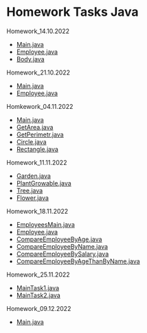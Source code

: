 # Homework Tasks Java

Homework_14.10.2022

- [Main.java](https://github.com/ShumaW/Prof_Tasks_Java/blob/master/Homework_20221014/src/Main.java)
- [Employee.java](https://github.com/ShumaW/Prof_Tasks_Java/blob/master/Homework_20221014/src/Employee.java)
- [Body.java](https://github.com/ShumaW/Prof_Tasks_Java/blob/master/Homework_20221014/src/Body.java)

Homework_21.10.2022

- [Main.java](https://github.com/ShumaW/Prof_Tasks_Java/blob/master/Homework_20221021/src/Main.java)
- [Employee.java](https://github.com/ShumaW/Prof_Tasks_Java/blob/master/Homework_20221021/src/Employee.java)

Homkework_04.11.2022

- [Main.java](https://github.com/ShumaW/Prof_Tasks_Java/blob/master/Homework_20221104_tj/src/Main.java)
- [GetArea.java](https://github.com/ShumaW/Prof_Tasks_Java/blob/master/Homework_20221104_tj/src/GetArea.java)
- [GetPerimetr.java](https://github.com/ShumaW/Prof_Tasks_Java/blob/master/Homework_20221104_tj/src/GetPerimetr.java)
- [Circle.java](https://github.com/ShumaW/Prof_Tasks_Java/blob/master/Homework_20221104_tj/src/Circle.java)
- [Rectangle.java](https://github.com/ShumaW/Prof_Tasks_Java/blob/master/Homework_20221104_tj/src/Rectangle.java)

Homework_11.11.2022

- [Garden.java](https://github.com/ShumaW/Prof_Tasks_Java/blob/master/Homework_20221111_tj/src/Garden.java)
- [PlantGrowable.java](https://github.com/ShumaW/Prof_Tasks_Java/blob/master/Homework_20221111_tj/src/PlantGrowable.java)
- [Tree.java](https://github.com/ShumaW/Prof_Tasks_Java/blob/master/Homework_20221111_tj/src/Tree.java)
- [Flower.java](https://github.com/ShumaW/Prof_Tasks_Java/blob/master/Homework_20221111_tj/src/Flower.java)

Homework_18.11.2022

- [EmployeesMain.java](https://github.com/ShumaW/Prof_Tasks_Java/blob/master/Homework_20221118_tj/src/EmployeesMain.java)
- [Employee.java](https://github.com/ShumaW/Prof_Tasks_Java/blob/master/Homework_20221118_tj/src/Employee.java)
- [CompareEmployeeByAge.java](https://github.com/ShumaW/Prof_Tasks_Java/blob/master/Homework_20221118_tj/src/CompareEmployeeByAge.java)
- [CompareEmployeeByName.java](https://github.com/ShumaW/Prof_Tasks_Java/blob/master/Homework_20221118_tj/src/CompareEmployeeByName.java)
- [CompareEmployeeBySalary.java](https://github.com/ShumaW/Prof_Tasks_Java/blob/master/Homework_20221118_tj/src/CompareEmployeeBySalaryn.java)
- [CompareEmployeeByAgeThanByName.java](https://github.com/ShumaW/Prof_Tasks_Java/blob/master/Homework_20221118_tj/src/CompareEmployeeByAgeThanByName.java)

Homework_25.11.2022

- [MainTask1.java](https://github.com/ShumaW/Prof_Tasks_Java/blob/master/Homework_20221125_tj/src/task1/MainTask1.java)
- [MainTask2.java](https://github.com/ShumaW/Prof_Tasks_Java/blob/master/Homework_20221125_tj/src/task2/MainTask2.java)

Homework_09.12.2022

- [Main.java](https://github.com/ShumaW/Prof_Tasks_Java/blob/master/Homework_20221209_tj/src/Main.java)

